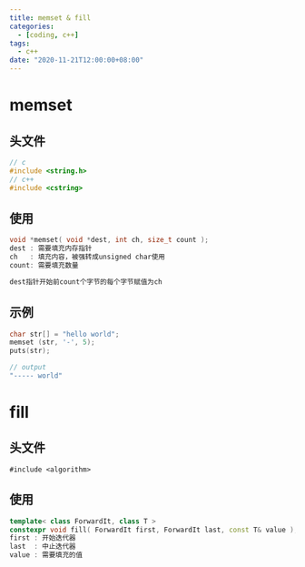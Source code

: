 ```yaml
---
title: memset & fill
categories: 
  - [coding, c++]
tags:
  - c++
date: "2020-11-21T12:00:00+08:00"
---
```


# memset

## 头文件

```c++
// c
#include <string.h>
// c++
#include <cstring>
```

## 使用

```c++
void *memset( void *dest, int ch, size_t count );
dest : 需要填充内存指针
ch   : 填充内容，被强转成unsigned char使用
count: 需要填充数量

dest指针开始前count个字节的每个字节赋值为ch
```

## 示例

```c++
char str[] = "hello world";
memset (str, '-', 5);
puts(str);

// output
"----- world"
```

# fill

## 头文件

```
#include <algorithm>
```

## 使用

```c++
template< class ForwardIt, class T >
constexpr void fill( ForwardIt first, ForwardIt last, const T& value );
first : 开始迭代器
last  : 中止迭代器
value : 需要填充的值
```

